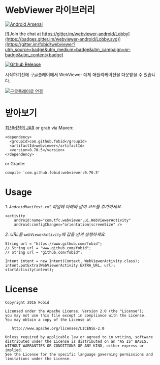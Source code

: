 # WebViewer 라이브러리

[![Android Arsenal](https://img.shields.io/badge/Android%20Arsenal-webviewer-green.svg?style=true)](https://android-arsenal.com/details/1/4626)

[![Join the chat at https://gitter.im/webviewer-android/Lobby](https://badges.gitter.im/webviewer-android/Lobby.svg)](https://gitter.im/fobid/webviewer?utm_source=badge&utm_medium=badge&utm_campaign=pr-badge&utm_content=badge)

[![Github Release][release-image]][release-url]

시작하기전에 구글플레이에서 WebViewer 예제 애플리케이션을 다운받을 수 있습니다.

[![구글플레이로 연결](http://www.android.com/images/brand/get_it_on_play_logo_small.png)](https://play.google.com/store/apps/details?id=com.tfc.webviewer.sample)

# 받아보기
[최신버전의 JAR](https://repo1.maven.org/maven2/com/github/fobid/webviewer/0.70.5/webviewer-0.70.5.aar) or grab via Maven:
```
<dependency>
  <groupId>com.github.fobid</groupId>
  <artifactId>webviewer</artifactId>
  <version>0.70.5</version>
</dependency>
```
or Gradle:
```
compile 'com.github.fobid:webviewer:0.70.5'
```

# Usage
*1. `AndroidManifest.xml` 파일에 아래와 같이 코드를 추가하세요.*
```
<activity
    android:name="com.tfc.webviewer.ui.WebViewerActivity"
    android:configChanges="orientation|screenSize" />
```

*2. URL을 `webViewerActivity`에 값을 넘겨 실행하세요.*
```
String url = "https://www.github.com/fobid";
// String url = "www.github.com/fobid";
// String url = "github.com/fobid";

Intent intent = new Intent(Context, WebViewerActivity.class);
intent.putExtra(WebViewerActivity.EXTRA_URL, url);
startActivity(intent);
```
# License
```
Copyright 2016 Fobid

Licensed under the Apache License, Version 2.0 (the "License");
you may not use this file except in compliance with the License.
You may obtain a copy of the License at

   http://www.apache.org/licenses/LICENSE-2.0

Unless required by applicable law or agreed to in writing, software
distributed under the License is distributed on an "AS IS" BASIS,
WITHOUT WARRANTIES OR CONDITIONS OF ANY KIND, either express or implied.
See the License for the specific language governing permissions and
limitations under the License.
```


[release-image]: https://img.shields.io/badge/release-v0.70.5-lightgrey.svg
[release-url]: https://github.com/fobid/webviewer/releases/tag/0.70.5
